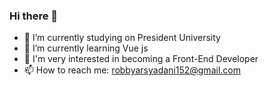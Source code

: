 ### Hi there 👋



- 🔭 I’m currently studying on President University
- 🌱 I’m currently learning Vue js
- 👯 I'm very interested in becoming a Front-End Developer
- 📫 How to reach me: robbyarsyadani152@gmail.com

